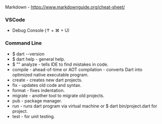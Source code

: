 Markdown - https://www.markdownguide.org/cheat-sheet/
### VSCode

- Debug Console (↑ +  ⌘ + U)

### Command Line

- $ dart --version
- $ dart help    - general help.
- $ "" analyze    - tells IDE to find mistakes in code. 
-  compile     - ahead-of-time or AOT compilation - converts Dart into optimized native executable program. 
-  create      - creates new dart projects. 
-  fix         - updates old code and syntax. 
-  format      -  fixes indentation. 
-  migrate     - another tool to migrate old projects. 
-  pub         - package manager.
-  run         - runs dart program via virtual machine or $  dart bin/project.dart for project. 
-  test        - for unit testing.
